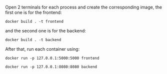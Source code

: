 Open 2 terminals for each process and create the corresponding image, the first one is for the frontend:
```shell
docker build . -t frontend
```
and the second one is for the backend:
```shell
docker build . -t backend 
```
After that, run each container using:
```shell
docker run -p 127.0.0.1:5000:5000 frontend
```
```shell
docker run -p 127.0.0.1:8080:8080 backend
```